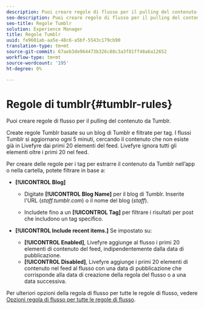 ```yaml
---
description: Puoi creare regole di flusso per il pulling del contenuto da Tumblr.
seo-description: Puoi creare regole di flusso per il pulling del contenuto da Tumblr.
seo-title: Regole Tumblr
solution: Experience Manager
title: Regole Tumblr
uuid: fe9601ab-aa5e-48c6-a5bf-5543c179cb90
translation-type: tm+mt
source-git-commit: 67aeb3de964473b326c88c3a3f81ff48a6a12652
workflow-type: tm+mt
source-wordcount: '195'
ht-degree: 0%

---
```



# Regole di tumblr{#tumblr-rules}

Puoi creare regole di flusso per il pulling del contenuto da Tumblr.

Create regole Tumblr basate su un blog di Tumblr e filtrate per tag. I flussi Tumblr si aggiornano ogni 5 minuti, cercando il contenuto che non esiste già in Livefyre dai primi 20 elementi del feed. Livefyre ignora tutti gli elementi oltre i primi 20 nel feed.

Per creare delle regole per i tag per estrarre il contenuto da Tumblr nell’app o nella cartella, potete filtrare in base a:

* **[!UICONTROL Blog]**

   * Digitate **[!UICONTROL Blog Name]** per il blog di Tumblr. Inserite l&#39;URL (*staff.tumblr.com*) o il nome del blog (*staff*).

   * Includete fino a un **[!UICONTROL Tag]** per filtrare i risultati per post che includono un tag specifico.

* **[!UICONTROL Include recent items.]** Se impostato su:

   * **[!UICONTROL Enabled]**, Livefyre aggiunge al flusso i primi 20 elementi di contenuto del feed, indipendentemente dalla data di pubblicazione.
   * **[!UICONTROL Disabled]**, Livefyre aggiunge i primi 20 elementi di contenuto nel feed al flusso con una data di pubblicazione che corrisponde alla data di creazione della regola del flusso o a una data successiva.

Per ulteriori opzioni della regola di flusso per tutte le regole di flusso, vedere [Opzioni regola di flusso per tutte le regole di flusso](../c-streams/c-stream-rule-options-for-all-stream-rules.md#c_stream_rule_options_for_all_stream_rules).
